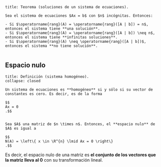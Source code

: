 ```ad-theorem
title: Teorema (soluciones de un sistema de ecuaciones).

Sea el sistema de ecuaciones $Ax = b$ con $n$ incógnitas. Entonces:

- Si $\operatorname{rang}(A) = \operatorname{rang}([A | b]) = n$, entonces el sistema tiene **una solución**.
- Si $\operatorname{rang}(A) = \operatorname{rang}([A | b]) \neq n$, entonces el sistema tiene **infinitas soluciones**.
- Si $\operatorname{rang}(A) \neq \operatorname{rang}([A | b])$, entonces el sistema **no tiene solución**.


```

## Espacio nulo

```ad-definition
title: Definición (sistema homogéneo).
collapse: closed

Un sistema de ecuaciones es **homogéneo** si y sólo si su vector de constantes es cero. Es decir, es de la forma

$$
Ax = 0
.$$

```


```ad-definition

Sea $A$ una matriz de $n \times n$. Entonces, el **espacio nulo** de $A$ es igual a

$$
N(A) = \left\{ x \in \R^{n} \lmid Ax = 0 \right\}
.$$

```

Es decir, el espacio nulo de una matriz es **el conjunto de los vectores que la matriz lleva al $0$** con su transformación lineal.
